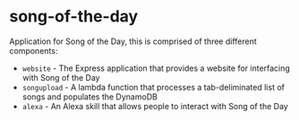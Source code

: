 # song-of-the-day
Application for Song of the Day, this is comprised of three different components:

  * `website` - The Express application that provides a website for interfacing with Song of the Day
  * `songupload` - A lambda function that processes a tab-deliminated list of songs and populates the DynamoDB
  * `alexa` - An Alexa skill that allows people to interact with Song of the Day


